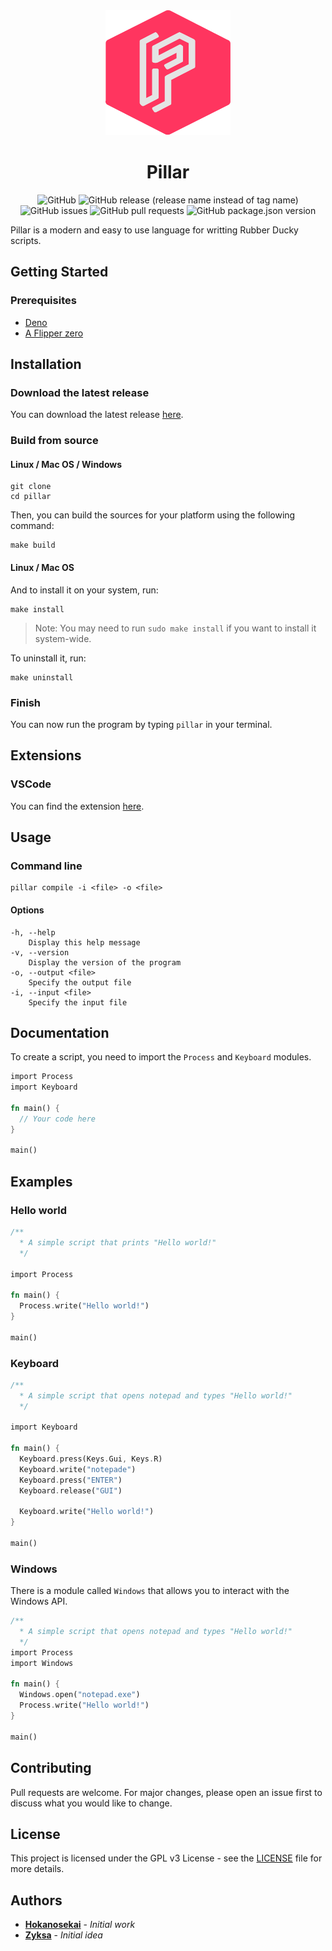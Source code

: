 <div align="center">

<img src="./imgs/pillar.svg" width="200" height="200">

Pillar
====

![GitHub](https://img.shields.io/github/license/hokanosekai/pillar)
![GitHub release (release name instead of tag name)](https://img.shields.io/github/v/release/hokanosekai/pillar?include_prereleases)
![GitHub issues](https://img.shields.io/github/issues/hokanosekai/pillar)
![GitHub pull requests](https://img.shields.io/github/issues-pr/hokanosekai/pillar)
![GitHub package.json version](https://img.shields.io/github/package-json/v/hokanosekai/pillar?color=blue)

</div>

Pillar is a modern and easy to use language for writting Rubber Ducky scripts.

## Getting Started

### Prerequisites

* [Deno](https://deno.land/)
* [A Flipper zero](https://shop.hak5.org/products/flipper-zero)

## Installation

### Download the latest release

You can download the latest release [here](https://github.com/Hokanosekai/pillar/releases/tag/v0.1.2).

### Build from source

#### Linux / Mac OS / Windows

```
git clone
cd pillar
```

Then, you can build the sources for your platform using the following command:

```
make build
```

#### Linux / Mac OS

And to install it on your system, run:

```
make install
```

> Note: You may need to run `sudo make install` if you want to install it system-wide.

To uninstall it, run:

```
make uninstall
```

### Finish

You can now run the program by typing `pillar` in your terminal.

## Extensions

### VSCode

You can find the extension [here](https://marketplace.visualstudio.com/items?itemName=pillar-lang.pillar-ext).

## Usage

### Command line

```
pillar compile -i <file> -o <file>
```

#### Options

```
-h, --help
    Display this help message
-v, --version
    Display the version of the program
-o, --output <file>
    Specify the output file
-i, --input <file>
    Specify the input file
```

## Documentation

To create a script, you need to import the `Process` and `Keyboard` modules.

```rust
import Process
import Keyboard

fn main() {
  // Your code here
}

main()
```

## Examples

### Hello world

```rust
/**
  * A simple script that prints "Hello world!"
  */

import Process

fn main() {
  Process.write("Hello world!")
}

main()
```

### Keyboard

```rust
/**
  * A simple script that opens notepad and types "Hello world!"
  */

import Keyboard

fn main() {
  Keyboard.press(Keys.Gui, Keys.R)
  Keyboard.write("notepade")
  Keyboard.press("ENTER")
  Keyboard.release("GUI")

  Keyboard.write("Hello world!")
}

main()
```

### Windows

There is a module called `Windows` that allows you to interact with the Windows API.

```rust
/**
  * A simple script that opens notepad and types "Hello world!"
  */
import Process
import Windows

fn main() {
  Windows.open("notepad.exe")
  Process.write("Hello world!")
}

main()
```

## Contributing

Pull requests are welcome. For major changes, please open an issue first to discuss what you would like to change.

## License

This project is licensed under the GPL v3 License - see the [LICENSE](./LICENSE) file for more details.

## Authors

* **[Hokanosekai](https://github.com/Hokanosekai)** - *Initial work*
* **[Zyksa](https://github.com/Zyksa)** - *Initial idea*

